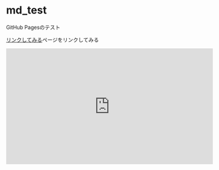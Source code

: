 # md_test
GitHub Pagesのテスト

[リンクしてみる](other)ページをリンクしてみる

<iframe width="560" height="315" src="https://www.youtube.com/embed/cyGH6isQOco?si=XcDigBZY0hiZXfZg" title="YouTube video player" frameborder="0" allow="accelerometer; autoplay; clipboard-write; encrypted-media; gyroscope; picture-in-picture; web-share" allowfullscreen></iframe>